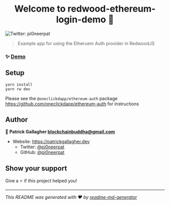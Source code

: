 <h1 align="center">Welcome to redwood-ethereum-login-demo 👋</h1>
<p>
    <img alt="Twitter: pi0neerpat" src="https://img.shields.io/twitter/follow/pi0neerpat.svg?style=social" />
  </a>
</p>

> Example app for using the Etheruem Auth provider in RedwoodJS

### ✨ [Demo](https://redwood-ethereum-login-demo.vercel.app/)

## Setup

```
yarn install
yarn rw dev
```

Please see the `@oneclickdapp/ethereum-auth` package https://github.com/oneclickdapp/ethereum-auth for instructions

## Author

👤 **Patrick Gallagher <blockchainbuddha@gmail.com>**

- Website: https://patrickgallagher.dev
  - Twitter: [@pi0neerpat](https://twitter.com/pi0neerpat)
  - GitHub: [@pi0neerpat](https://github.com/pi0neerpat)

## Show your support

Give a ⭐️ if this project helped you!

---

_This README was generated with ❤️ by [readme-md-generator](https://github.com/kefranabg/readme-md-generator)_
